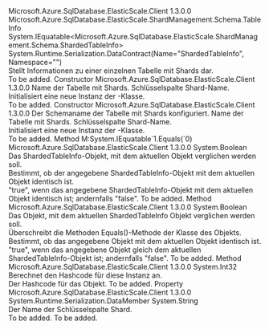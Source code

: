 <Type Name="ShardedTableInfo" FullName="Microsoft.Azure.SqlDatabase.ElasticScale.ShardManagement.Schema.ShardedTableInfo">
  <TypeSignature Language="C#" Value="public class ShardedTableInfo : Microsoft.Azure.SqlDatabase.ElasticScale.ShardManagement.Schema.TableInfo, IEquatable&lt;Microsoft.Azure.SqlDatabase.ElasticScale.ShardManagement.Schema.ShardedTableInfo&gt;" />
  <TypeSignature Language="ILAsm" Value=".class public auto ansi serializable beforefieldinit ShardedTableInfo extends Microsoft.Azure.SqlDatabase.ElasticScale.ShardManagement.Schema.TableInfo implements class System.IEquatable`1&lt;class Microsoft.Azure.SqlDatabase.ElasticScale.ShardManagement.Schema.ShardedTableInfo&gt;" />
  <TypeSignature Language="DocId" Value="T:Microsoft.Azure.SqlDatabase.ElasticScale.ShardManagement.Schema.ShardedTableInfo" />
  <TypeSignature Language="VB.NET" Value="Public Class ShardedTableInfo&#xA;Inherits TableInfo&#xA;Implements IEquatable(Of ShardedTableInfo)" />
  <TypeSignature Language="F#" Value="type ShardedTableInfo = class&#xA;    inherit TableInfo&#xA;    interface IEquatable&lt;ShardedTableInfo&gt;" />
  <AssemblyInfo>
    <AssemblyName>Microsoft.Azure.SqlDatabase.ElasticScale.Client</AssemblyName>
    <AssemblyVersion>1.3.0.0</AssemblyVersion>
  </AssemblyInfo>
  <Base>
    <BaseTypeName>Microsoft.Azure.SqlDatabase.ElasticScale.ShardManagement.Schema.TableInfo</BaseTypeName>
  </Base>
  <Interfaces>
    <Interface>
      <InterfaceName>System.IEquatable&lt;Microsoft.Azure.SqlDatabase.ElasticScale.ShardManagement.Schema.ShardedTableInfo&gt;</InterfaceName>
    </Interface>
  </Interfaces>
  <Attributes>
    <Attribute>
      <AttributeName>System.Runtime.Serialization.DataContract(Name="ShardedTableInfo", Namespace="")</AttributeName>
    </Attribute>
  </Attributes>
  <Docs>
    <summary>
            Stellt Informationen zu einer einzelnen Tabelle mit Shards dar.
            </summary>
    <remarks>To be added.</remarks>
  </Docs>
  <Members>
    <Member MemberName=".ctor">
      <MemberSignature Language="C#" Value="public ShardedTableInfo (string tableName, string columnName);" />
      <MemberSignature Language="ILAsm" Value=".method public hidebysig specialname rtspecialname instance void .ctor(string tableName, string columnName) cil managed" />
      <MemberSignature Language="DocId" Value="M:Microsoft.Azure.SqlDatabase.ElasticScale.ShardManagement.Schema.ShardedTableInfo.#ctor(System.String,System.String)" />
      <MemberSignature Language="VB.NET" Value="Public Sub New (tableName As String, columnName As String)" />
      <MemberSignature Language="F#" Value="new Microsoft.Azure.SqlDatabase.ElasticScale.ShardManagement.Schema.ShardedTableInfo : string * string -&gt; Microsoft.Azure.SqlDatabase.ElasticScale.ShardManagement.Schema.ShardedTableInfo" Usage="new Microsoft.Azure.SqlDatabase.ElasticScale.ShardManagement.Schema.ShardedTableInfo (tableName, columnName)" />
      <MemberType>Constructor</MemberType>
      <AssemblyInfo>
        <AssemblyName>Microsoft.Azure.SqlDatabase.ElasticScale.Client</AssemblyName>
        <AssemblyVersion>1.3.0.0</AssemblyVersion>
      </AssemblyInfo>
      <Parameters>
        <Parameter Name="tableName" Type="System.String" />
        <Parameter Name="columnName" Type="System.String" />
      </Parameters>
      <Docs>
        <param name="tableName">Name der Tabelle mit Shards.</param>
        <param name="columnName">Schlüsselspalte Shard-Name.</param>
        <summary>
            Initialisiert eine neue Instanz der <see cref="T:Microsoft.Azure.SqlDatabase.ElasticScale.ShardManagement.Schema.ShardedTableInfo" />-Klasse.
            </summary>
        <remarks>To be added.</remarks>
      </Docs>
    </Member>
    <Member MemberName=".ctor">
      <MemberSignature Language="C#" Value="public ShardedTableInfo (string schemaName, string tableName, string columnName);" />
      <MemberSignature Language="ILAsm" Value=".method public hidebysig specialname rtspecialname instance void .ctor(string schemaName, string tableName, string columnName) cil managed" />
      <MemberSignature Language="DocId" Value="M:Microsoft.Azure.SqlDatabase.ElasticScale.ShardManagement.Schema.ShardedTableInfo.#ctor(System.String,System.String,System.String)" />
      <MemberSignature Language="VB.NET" Value="Public Sub New (schemaName As String, tableName As String, columnName As String)" />
      <MemberSignature Language="F#" Value="new Microsoft.Azure.SqlDatabase.ElasticScale.ShardManagement.Schema.ShardedTableInfo : string * string * string -&gt; Microsoft.Azure.SqlDatabase.ElasticScale.ShardManagement.Schema.ShardedTableInfo" Usage="new Microsoft.Azure.SqlDatabase.ElasticScale.ShardManagement.Schema.ShardedTableInfo (schemaName, tableName, columnName)" />
      <MemberType>Constructor</MemberType>
      <AssemblyInfo>
        <AssemblyName>Microsoft.Azure.SqlDatabase.ElasticScale.Client</AssemblyName>
        <AssemblyVersion>1.3.0.0</AssemblyVersion>
      </AssemblyInfo>
      <Parameters>
        <Parameter Name="schemaName" Type="System.String" />
        <Parameter Name="tableName" Type="System.String" />
        <Parameter Name="columnName" Type="System.String" />
      </Parameters>
      <Docs>
        <param name="schemaName">Der Schemaname der Tabelle mit Shards konfiguriert.</param>
        <param name="tableName">Name der Tabelle mit Shards.</param>
        <param name="columnName">Schlüsselspalte Shard-Name.</param>
        <summary>
            Initialisiert eine neue Instanz der <see cref="T:Microsoft.Azure.SqlDatabase.ElasticScale.ShardManagement.Schema.ShardedTableInfo" />-Klasse.
            </summary>
        <remarks>To be added.</remarks>
      </Docs>
    </Member>
    <Member MemberName="Equals">
      <MemberSignature Language="C#" Value="public bool Equals (Microsoft.Azure.SqlDatabase.ElasticScale.ShardManagement.Schema.ShardedTableInfo other);" />
      <MemberSignature Language="ILAsm" Value=".method public hidebysig newslot virtual instance bool Equals(class Microsoft.Azure.SqlDatabase.ElasticScale.ShardManagement.Schema.ShardedTableInfo other) cil managed" />
      <MemberSignature Language="DocId" Value="M:Microsoft.Azure.SqlDatabase.ElasticScale.ShardManagement.Schema.ShardedTableInfo.Equals(Microsoft.Azure.SqlDatabase.ElasticScale.ShardManagement.Schema.ShardedTableInfo)" />
      <MemberSignature Language="VB.NET" Value="Public Function Equals (other As ShardedTableInfo) As Boolean" />
      <MemberSignature Language="F#" Value="override this.Equals : Microsoft.Azure.SqlDatabase.ElasticScale.ShardManagement.Schema.ShardedTableInfo -&gt; bool" Usage="shardedTableInfo.Equals other" />
      <MemberType>Method</MemberType>
      <Implements>
        <InterfaceMember>M:System.IEquatable`1.Equals(`0)</InterfaceMember>
      </Implements>
      <AssemblyInfo>
        <AssemblyName>Microsoft.Azure.SqlDatabase.ElasticScale.Client</AssemblyName>
        <AssemblyVersion>1.3.0.0</AssemblyVersion>
      </AssemblyInfo>
      <ReturnValue>
        <ReturnType>System.Boolean</ReturnType>
      </ReturnValue>
      <Parameters>
        <Parameter Name="other" Type="Microsoft.Azure.SqlDatabase.ElasticScale.ShardManagement.Schema.ShardedTableInfo" />
      </Parameters>
      <Docs>
        <param name="other">Das ShardedTableInfo-Objekt, mit dem aktuellen Objekt verglichen werden soll.</param>
        <summary>
            Bestimmt, ob der angegebene ShardedTableInfo-Objekt mit dem aktuellen Objekt identisch ist.
            </summary>
        <returns>"true", wenn das angegebene ShardedTableInfo-Objekt mit dem aktuellen Objekt identisch ist; andernfalls "false".</returns>
        <remarks>To be added.</remarks>
      </Docs>
    </Member>
    <Member MemberName="Equals">
      <MemberSignature Language="C#" Value="public override bool Equals (object obj);" />
      <MemberSignature Language="ILAsm" Value=".method public hidebysig virtual instance bool Equals(object obj) cil managed" />
      <MemberSignature Language="DocId" Value="M:Microsoft.Azure.SqlDatabase.ElasticScale.ShardManagement.Schema.ShardedTableInfo.Equals(System.Object)" />
      <MemberSignature Language="VB.NET" Value="Public Overrides Function Equals (obj As Object) As Boolean" />
      <MemberSignature Language="F#" Value="override this.Equals : obj -&gt; bool" Usage="shardedTableInfo.Equals obj" />
      <MemberType>Method</MemberType>
      <AssemblyInfo>
        <AssemblyName>Microsoft.Azure.SqlDatabase.ElasticScale.Client</AssemblyName>
        <AssemblyVersion>1.3.0.0</AssemblyVersion>
      </AssemblyInfo>
      <ReturnValue>
        <ReturnType>System.Boolean</ReturnType>
      </ReturnValue>
      <Parameters>
        <Parameter Name="obj" Type="System.Object" />
      </Parameters>
      <Docs>
        <param name="obj">Das Objekt, mit dem aktuellen ShardedTableInfo Objekt verglichen werden soll.</param>
        <summary>
            Überschreibt die Methoden Equals()-Methode der Klasse des Objekts. Bestimmt, ob das angegebene Objekt mit dem aktuellen Objekt identisch ist.
            </summary>
        <returns>"true", wenn das angegebene Objekt gleich dem aktuellen ShardedTableInfo-Objekt ist; andernfalls "false".</returns>
        <remarks>To be added.</remarks>
      </Docs>
    </Member>
    <Member MemberName="GetHashCode">
      <MemberSignature Language="C#" Value="public override int GetHashCode ();" />
      <MemberSignature Language="ILAsm" Value=".method public hidebysig virtual instance int32 GetHashCode() cil managed" />
      <MemberSignature Language="DocId" Value="M:Microsoft.Azure.SqlDatabase.ElasticScale.ShardManagement.Schema.ShardedTableInfo.GetHashCode" />
      <MemberSignature Language="VB.NET" Value="Public Overrides Function GetHashCode () As Integer" />
      <MemberSignature Language="F#" Value="override this.GetHashCode : unit -&gt; int" Usage="shardedTableInfo.GetHashCode " />
      <MemberType>Method</MemberType>
      <AssemblyInfo>
        <AssemblyName>Microsoft.Azure.SqlDatabase.ElasticScale.Client</AssemblyName>
        <AssemblyVersion>1.3.0.0</AssemblyVersion>
      </AssemblyInfo>
      <ReturnValue>
        <ReturnType>System.Int32</ReturnType>
      </ReturnValue>
      <Parameters />
      <Docs>
        <summary>
            Berechnet den Hashcode für diese Instanz an.
            </summary>
        <returns>Der Hashcode für das Objekt.</returns>
        <remarks>To be added.</remarks>
      </Docs>
    </Member>
    <Member MemberName="KeyColumnName">
      <MemberSignature Language="C#" Value="public string KeyColumnName { get; }" />
      <MemberSignature Language="ILAsm" Value=".property instance string KeyColumnName" />
      <MemberSignature Language="DocId" Value="P:Microsoft.Azure.SqlDatabase.ElasticScale.ShardManagement.Schema.ShardedTableInfo.KeyColumnName" />
      <MemberSignature Language="VB.NET" Value="Public ReadOnly Property KeyColumnName As String" />
      <MemberSignature Language="F#" Value="member this.KeyColumnName : string" Usage="Microsoft.Azure.SqlDatabase.ElasticScale.ShardManagement.Schema.ShardedTableInfo.KeyColumnName" />
      <MemberType>Property</MemberType>
      <AssemblyInfo>
        <AssemblyName>Microsoft.Azure.SqlDatabase.ElasticScale.Client</AssemblyName>
        <AssemblyVersion>1.3.0.0</AssemblyVersion>
      </AssemblyInfo>
      <Attributes>
        <Attribute>
          <AttributeName>System.Runtime.Serialization.DataMember</AttributeName>
        </Attribute>
      </Attributes>
      <ReturnValue>
        <ReturnType>System.String</ReturnType>
      </ReturnValue>
      <Docs>
        <summary>
            Der Name der Schlüsselspalte Shard.
            </summary>
        <value>To be added.</value>
        <remarks>To be added.</remarks>
      </Docs>
    </Member>
  </Members>
</Type>